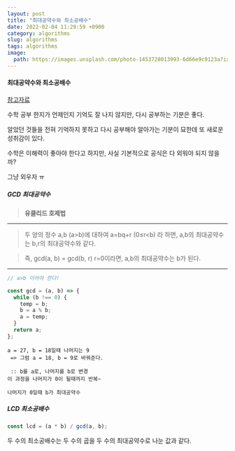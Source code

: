 ```yaml
---
layout: post
title: "최대공약수와 최소공배수"
date: 2022-02-04 11:29:59 +0900
category: algorithms
slug: algorithms
tags: algorithms
image:
  path: https://images.unsplash.com/photo-1453728013993-6d66e9c9123a?ixlib=rb-1.2.1&ixid=MnwxMjA3fDB8MHxwaG90by1wYWdlfHx8fGVufDB8fHx8&auto=format&fit=crop&w=1170&q=80
---
```


#### 최대공약수와 최소공배수

[참고자료](https://namu.wiki/w/%ec%9c%a0%ed%81%b4%eb%a6%ac%eb%93%9c%20%ed%98%b8%ec%a0%9c%eb%b2%95)

수학 공부 한지가 언제인지 기억도 잘 나지 않지만, 다시 공부하는 기분은 좋다.

알았던 것들을 전혀 기억하지 못하고 다시 공부해야 알아가는 기분이 묘한데 또 새로운 성취감이 있다.

수학은 이해력이 좋아야 한다고 하지만, 사실 기본적으로 공식은 다 외워야 되지 않을까?

그냥 외우자 ㅠ

##### GCD 최대공약수

> **유클리드 호제법**

---

> 두 양의 정수 a,b (a>b)에 대하여
> a=bq+r (0≤r<b) 라 하면,
> a,b의 최대공약수는 b,r의 최대공약수와 같다.

> 즉, gcd(a, b) = gcd(b, r)
> r=0이라면, a,b의 최대공약수는 b가 된다.

---

```js
// a>b 이어야 한다!

const gcd = (a, b) => {
  while (b !== 0) {
    temp = b;
    b = a % b;
    a = temp;
  }
  return a;
};
```

```
a = 27, b = 18일때 나머지는 9
 => 그럼 a = 18, b = 9로 바꿔준다.

 :: b를 a로, 나머지를 b로 변경
이 과정을 나머지가 0이 될때까지 반복~

나머지가 0일때 b가 최대공약수
```

##### LCD 최소공배수

```js
const lcd = (a * b) / gcd(a, b);
```

두 수의 최소공배수는 두 수의 곱을 두 수의 최대공약수로 나눈 값과 같다.
